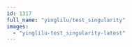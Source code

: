 ```yaml
---
id: 1317
full_name: "yinglilu/test_singularity"
images: 
  - "yinglilu-test_singularity-latest"
---
```

